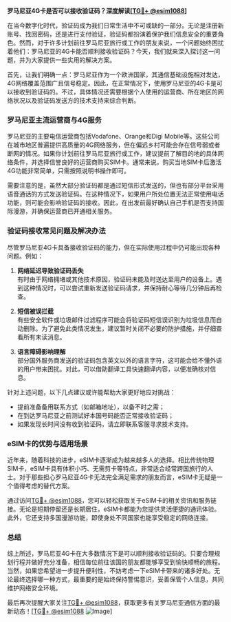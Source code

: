 **罗马尼亚4G卡是否可以接收验证码？深度解读[[TG💪+ @esim1088](https://t.me/s/esim1088)]**

在当今数字化时代，验证码成为我们日常生活中不可或缺的一部分。无论是注册新账号、找回密码，还是进行支付验证，验证码都扮演着保护我们信息安全的重要角色。然而，对于许多计划前往罗马尼亚旅行或工作的朋友来说，一个问题始终困扰着他们：罗马尼亚的4G卡能否顺利接收验证码？今天，我们就来深入探讨这一问题，并为大家提供一些实用的解决方案。

首先，让我们明确一点：罗马尼亚作为一个欧洲国家，其通信基础设施相对发达，4G网络覆盖范围广且信号稳定。因此，在正常情况下，使用罗马尼亚的4G卡是可以接收到验证码的。不过，具体情况还需要根据个人使用的运营商、所在地区的网络状况以及验证码发送方的技术支持来综合判断。

### 罗马尼亚主流运营商与4G服务

罗马尼亚的主要电信运营商包括Vodafone、Orange和Digi Mobile等。这些公司在城市地区普遍提供高质量的4G网络服务，但在偏远乡村可能会存在信号弱或者断网的情况。如果你计划前往罗马尼亚旅行或工作，建议提前了解目的地的具体网络条件，并选择信誉良好的运营商购买SIM卡。通常来说，购买当地SIM卡后激活4G功能非常简单，只需按照说明书操作即可。

需要注意的是，虽然大部分验证码都是通过短信形式发送的，但也有部分平台采用语音通话的方式发送验证码。在这种情况下，如果用户所处位置无法正常使用电话功能，则可能会影响验证码的接收。因此，在出发前最好确认自己手机是否支持国际漫游，并确保运营商已开通相关服务。

### 验证码接收常见问题及解决办法

尽管罗马尼亚4G卡具备接收验证码的能力，但在实际使用过程中仍可能出现各种问题。例如：

1. **网络延迟导致验证码丢失**  
   有时由于网络拥堵或其他技术原因，验证码未能及时送达至用户的设备上。遇到这种情况时，可以尝试重新发送验证码请求，并保持耐心等待几分钟后再检查。

2. **短信被误拦截**  
   有些安全软件或垃圾邮件过滤程序可能会将验证码短信误识别为垃圾信息而自动删除。为了避免此类情况发生，建议暂时关闭不必要的防护措施，并仔细查看所有未读消息。

3. **语言障碍影响理解**  
   部分国外服务商发送的验证码包含英文以外的语言字符，这可能会给不懂外语的用户带来困扰。对此，可以借助翻译工具快速翻译内容，以便准确核对信息。

针对上述问题，以下几点建议或许能帮助大家更好地应对挑战：

- 提前准备备用联系方式（如邮箱地址），以备不时之需；
- 在到达罗马尼亚之前测试好本国号码能否正常接收验证码；
- 如果发现长时间没有收到验证码，请立即联系客服寻求技术支持。

### eSIM卡的优势与适用场景

近年来，随着科技的进步，eSIM卡逐渐成为越来越多人的选择。相比传统物理SIM卡，eSIM卡具有体积小巧、无需剪卡等特点，非常适合经常跨国旅行的人士。对于那些担心罗马尼亚4G卡无法完全满足需求的朋友而言，eSIM卡无疑是一个值得考虑的替代方案。

通过访问[TG💪+ @esim1088](https://t.me/s/esim1088)，您可以轻松获取关于eSIM卡的相关资讯和服务链接。无论是短期停留还是长期居住，eSIM卡都能为您提供灵活便捷的通讯体验。此外，它还支持多国漫游功能，即使身处不同国家也能享受稳定的网络连接。

### 总结

综上所述，罗马尼亚4G卡在大多数情况下是可以顺利接收验证码的。只要合理规划行程并做好充分准备，相信每位前往该国的朋友都能够享受到愉快顺畅的旅程。当然，如果您希望进一步提升便利性，不妨考虑一下eSIM卡带来的诸多好处。无论最终选择哪一种方式，最重要的是始终保持警惕意识，妥善保管个人信息，共同维护网络安全环境。

最后再次提醒大家关注[TG💪+ @esim1088](https://t.me/s/esim1088)，获取更多有关罗马尼亚通信方面的最新动态！[[TG💪+ @esim1088](https://t.me/s/esim1088) ![Image](https://i.postimg.cc/4NQfJmqS/Snipaste-2025-05-13-00-14-12.png)]